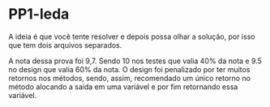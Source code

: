 # PP1-leda

A ideia é que você tente resolver e depois possa olhar a solução, por isso que tem dois arquivos separados.

A nota dessa prova foi 9,7. Sendo 10 nos testes que valia 40% da nota e 9.5 no design que valia 60% da nota.
O design foi penalizado por ter muitos retornos nos métodos, sendo, assim, recomendado um único retorno no método alocando a saída em uma variável e por fim retornando essa variável.

